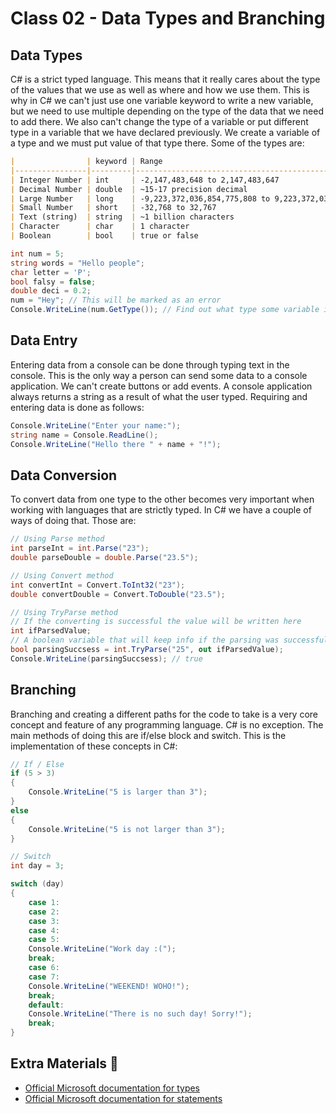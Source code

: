 # Class 02 - Data Types and Branching 
## Data Types
C# is a strict typed language. This means that it really cares about the type of the values that we use as well as where and how we use them. This is why in C# we can't just use one variable keyword to write a new variable, but we need to use multiple depending on the type of the data that we need to add there. We also can't change the type of a variable or put different type in a variable that we have declared previously. We create a variable of a type and we must put value of that type there. Some of the types are:
```markdown
|                | keyword | Range                                                   |
|----------------|---------|---------------------------------------------------------|
| Integer Number | int     | -2,147,483,648 to 2,147,483,647                         |
| Decimal Number | double  | ~15-17 precision decimal                                |
| Large Number   | long    | -9,223,372,036,854,775,808 to 9,223,372,036,854,775,807 |
| Small Number   | short   | -32,768 to 32,767                                       |
| Text (string)  | string  | ~1 billion characters                                   |
| Character      | char    | 1 character                                             |
| Boolean        | bool    | true or false                                           |
```
```C#
int num = 5;
string words = "Hello people";
char letter = 'P';
bool falsy = false;
double deci = 0.2;
num = "Hey"; // This will be marked as an error
Console.WriteLine(num.GetType()); // Find out what type some variable is
```

## Data Entry
Entering data from a console can be done through typing text in the console. This is the only way a person can send some data to a console application. We can't create buttons or add events. A console application always returns a string as a result of what the user typed. Requiring and entering data is done as follows:
```c#
Console.WriteLine("Enter your name:");
string name = Console.ReadLine();
Console.WriteLine("Hello there " + name + "!");
```

## Data Conversion
To convert data from one type to the other becomes very important when working with languages that are strictly typed. In C# we have a couple of ways of doing that. Those are:
```c#
// Using Parse method
int parseInt = int.Parse("23");
double parseDouble = double.Parse("23.5");

// Using Convert method
int convertInt = Convert.ToInt32("23");
double convertDouble = Convert.ToDouble("23.5");

// Using TryParse method
// If the converting is successful the value will be written here
int ifParsedValue; 
// A boolean variable that will keep info if the parsing was successful or not
bool parsingSuccsess = int.TryParse("25", out ifParsedValue);
Console.WriteLine(parsingSuccsess); // true
```

## Branching
Branching and creating a different paths for the code to take is a very core concept and feature of any programming language. C# is no exception. The main methods of doing this are if/else block and switch. This is the implementation of these concepts in C#: 
```c#
// If / Else 
if (5 > 3)
{
	Console.WriteLine("5 is larger than 3");
}
else
{
	Console.WriteLine("5 is not larger than 3"); 
}

// Switch 
int day = 3;

switch (day)
{
	case 1:
	case 2:
	case 3:
	case 4:
	case 5:
	Console.WriteLine("Work day :(");
	break;
	case 6:
	case 7:
	Console.WriteLine("WEEKEND! WOHO!");
	break;
	default:
	Console.WriteLine("There is no such day! Sorry!");
	break;
}
```
## Extra Materials 📘
* [Official Microsoft documentation for types](https://docs.microsoft.com/en-us/dotnet/csharp/programming-guide/types/)
* [Official Microsoft documentation for statements](https://docs.microsoft.com/en-us/dotnet/csharp/tour-of-csharp/statements)
